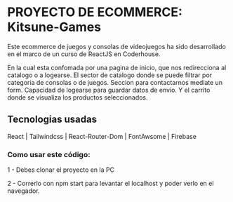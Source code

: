 # PROYECTO DE ECOMMERCE: Kitsune-Games

Este ecommerce de juegos y consolas de videojuegos ha sido desarrollado en el marco de un curso de ReactJS en Coderhouse.

En la cual esta confomada por una pagina de inicio, que nos redirecciona al catalogo o a logearse. El sector de catalogo donde se puede filtrar por categoria de consolas o de juegos. Seccion para contactarnos mediate un form. Capacidad de logearse para guardar datos de envio. Y el carrito donde se visualiza los productos seleccionados.


## Tecnologias usadas

React | Tailwindcss | React-Router-Dom | FontAwsome | Firebase


### Como usar este código:

1 - Debes clonar el proyecto en la PC

2 - Correrlo con npm start para levantar el localhost y poder verlo en el navegador.